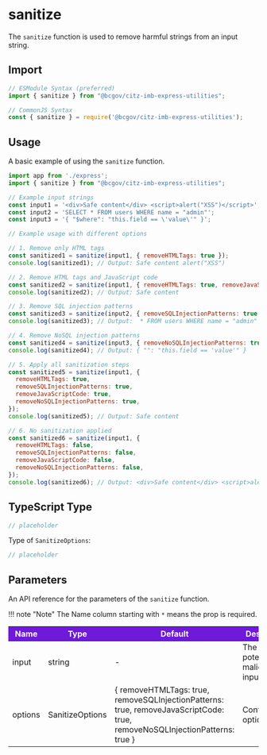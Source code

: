 # sanitize

The `sanitize` function is used to remove harmful strings from an input string.

## Import

```JavaScript
// ESModule Syntax (preferred)
import { sanitize } from "@bcgov/citz-imb-express-utilities";

// CommonJS Syntax
const { sanitize } = require('@bcgov/citz-imb-express-utilities');
```

## Usage

A basic example of using the `sanitize` function.

```JavaScript
import app from './express';
import { sanitize } from "@bcgov/citz-imb-express-utilities";

// Example input strings
const input1 = '<div>Safe content</div> <script>alert("XSS")</script>';
const input2 = 'SELECT * FROM users WHERE name = "admin"';
const input3 = '{ "$where": "this.field == \'value\'" }';

// Example usage with different options

// 1. Remove only HTML tags
const sanitized1 = sanitize(input1, { removeHTMLTags: true });
console.log(sanitized1); // Output: Safe content alert("XSS")

// 2. Remove HTML tags and JavaScript code
const sanitized2 = sanitize(input1, { removeHTMLTags: true, removeJavaScriptCode: true });
console.log(sanitized2); // Output: Safe content

// 3. Remove SQL injection patterns
const sanitized3 = sanitize(input2, { removeSQLInjectionPatterns: true });
console.log(sanitized3); // Output:  * FROM users WHERE name = "admin"

// 4. Remove NoSQL injection patterns
const sanitized4 = sanitize(input3, { removeNoSQLInjectionPatterns: true });
console.log(sanitized4); // Output: { "": "this.field == 'value'" }

// 5. Apply all sanitization steps
const sanitized5 = sanitize(input1, {
  removeHTMLTags: true,
  removeSQLInjectionPatterns: true,
  removeJavaScriptCode: true,
  removeNoSQLInjectionPatterns: true,
});
console.log(sanitized5); // Output: Safe content

// 6. No sanitization applied
const sanitized6 = sanitize(input1, {
  removeHTMLTags: false,
  removeSQLInjectionPatterns: false,
  removeJavaScriptCode: false,
  removeNoSQLInjectionPatterns: false,
});
console.log(sanitized6); // Output: <div>Safe content</div> <script>alert("XSS")</script>
```

## TypeScript Type

<!-- The following code block is auto generated when types in the package change. -->
<!-- TYPE: sanitize -->

```TypeScript
// placeholder
```

Type of `SanitizeOptions`:

<!-- The following code block is auto generated when types in the package change. -->
<!-- TYPE: SanitizeOptions -->

```TypeScript
// placeholder
```

## Parameters

An API reference for the parameters of the `sanitize` function.

!!! note "Note"
The Name column starting with `*` means the prop is required.

<table>
  <!-- Table columns -->
  <thead>
    <tr>
      <th style="background: #6f19d9; color: white;">Name</th>
      <th style="background: #6f19d9; color: white;">Type</th>
      <th style="background: #6f19d9; color: white;">Default</th>
      <th style="background: #6f19d9; color: white;">Description</th>
    </tr>
  </thead>

  <!-- Table rows -->
  <tbody>
    <tr>
      <td>input</td>
      <td>string</td>
      <td>-</td>
      <td>The potentially malicious input string.</td>
    </tr>
    <tr>
      <td>options</td>
      <td>SanitizeOptions</td>
      <td>{ removeHTMLTags: true, removeSQLInjectionPatterns: true, removeJavaScriptCode: true, removeNoSQLInjectionPatterns: true }</td>
      <td>Configuration options.</td>
    </tr>
  </tbody>
</table>

<!-- Link References -->
